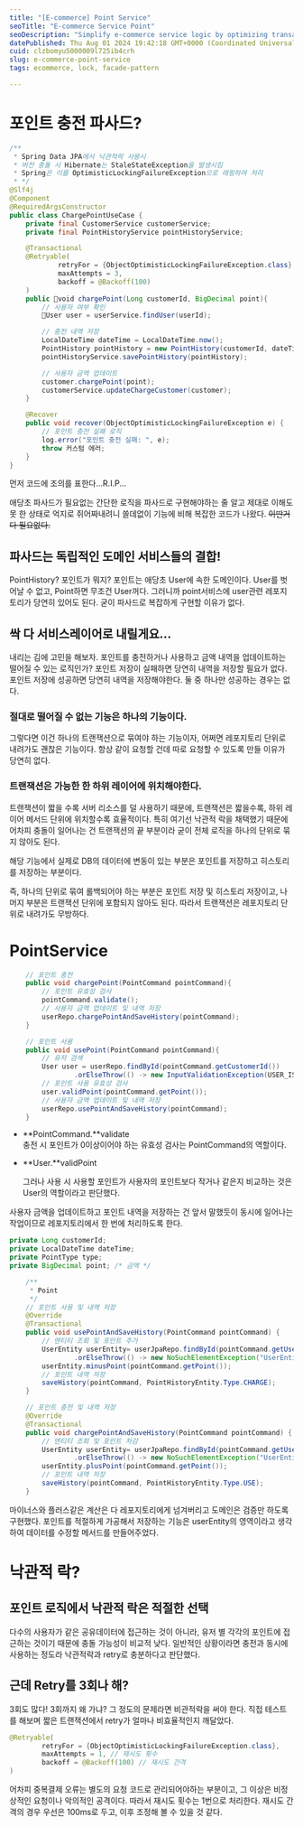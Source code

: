 ```yaml
---
title: "[E-commerce] Point Service"
seoTitle: "E-commerce Service Point"
seoDescription: "Simplify e-commerce service logic by optimizing transactions, validating user points, and using optimistic locking with retries"
datePublished: Thu Aug 01 2024 19:42:18 GMT+0000 (Coordinated Universal Time)
cuid: clzbomyu5000009l725ib4crh
slug: e-commerce-point-service
tags: ecommerce, lock, facade-pattern

---
```


# 포인트 충전 파사드?

```java
/**
 * Spring Data JPA에서 낙관적락 사용시
 * 버전 충돌 시 Hibernate는 StaleStateException을 발생시킴
 * Spring은 이를 OptimisticLockingFailureException으로 래핑하여 처리
 * */
@Slf4j
@Component
@RequiredArgsConstructor
public class ChargePointUseCase {
    private final CustomerService customerService;
    private final PointHistoryService pointHistoryService;

    @Transactional
    @Retryable(
            retryFor = {ObjectOptimisticLockingFailureException.class},
            maxAttempts = 3,
            backoff = @Backoff(100)
    )
    public void chargePoint(Long customerId, BigDecimal point){
        // 사용자 여부 확인
        User user = userService.findUser(userId);

        // 충전 내역 저장
        LocalDateTime dateTime = LocalDateTime.now();
        PointHistory pointHistory = new PointHistory(customerId, dateTime, PointType.CHARGE, point);
        pointHistoryService.savePointHistory(pointHistory);

        // 사용자 금액 업데이트
        customer.chargePoint(point);
        customerService.updateChargeCustomer(customer);
    }

    @Recover
    public void recover(ObjectOptimisticLockingFailureException e) {
        // 포인트 충전 실패 로직
        log.error("포인트 충전 실패: ", e);        
        throw 커스텀 에러;
    }
}
```

먼저 코드에 조의를 표한다...R.I.P...

애당초 파사드가 필요없는 간단한 로직을 파사드로 구현해야하는 줄 알고 제대로 이해도 못 한 상태로 억지로 쥐어짜내려니 쓸데없이 기능에 비해 복잡한 코드가 나왔다. <s>이딴거 다 필요없다.</s>

## 파사드는 독립적인 도메인 서비스들의 결합!

PointHistory? 포인트가 뭐지? 포인트는 애당초 User에 속한 도메인이다. User를 벗어날 수 없고, Point하면 무조건 User꺼다. 그러니까 point서비스에 user관련 레포지토리가 당연히 있어도 된다. 굳이 파사드로 복잡하게 구현할 이유가 없다.

## 싹 다 서비스레이어로 내릴게요...

내리는 김에 고민을 해보자. 포인트를 충전하거나 사용하고 금액 내역을 업데이트하는 떨어질 수 있는 로직인가? 포인트 저장이 실패하면 당연히 내역을 저장할 필요가 없다. 포인트 저장에 성공하면 당연히 내역을 저장해야한다. 둘 중 하나만 성공하는 경우는 없다.

### 절대로 떨어질 수 없는 기능은 하나의 기능이다.

그렇다면 이건 하나의 트랜잭션으로 묶여야 하는 기능이자, 어쩌면 레포지토리 단위로 내려가도 괜찮은 기능이다. 항상 같이 요청할 건데 따로 요청할 수 있도록 만들 이유가 당연히 없다.

### 트랜잭션은 가능한 한 하위 레이어에 위치해야한다.

트랜잭션이 짧을 수록 서버 리소스를 덜 사용하기 때문에, 트랜잭션은 짧을수록, 하위 레이어 메서드 단위에 위치할수록 효율적이다. 특히 여기선 낙관적 락을 채택했기 때문에 어차피 충돌이 일어나는 건 트랜잭션의 끝 부분이라 굳이 전체 로직을 하나의 단위로 묶지 않아도 된다.

해당 기능에서 실제로 DB의 데이터에 변동이 있는 부분은 포인트를 저장하고 히스토리를 저장하는 부분이다.

즉, 하나의 단위로 묶여 롤백되어야 하는 부분은 포인트 저장 및 히스토리 저장이고, 나머지 부분은 트랜잭션 단위에 포함되지 않아도 된다. 따라서 트랜잭션은 레포지토리 단위로 내려가도 무방하다.

# PointService

```java
    // 포인트 충전
    public void chargePoint(PointCommand pointCommand){
        // 포인트 유효성 검사
        pointCommand.validate();
        // 사용자 금액 업데이트 및 내역 저장
        userRepo.chargePointAndSaveHistory(pointCommand);
    }

    // 포인트 사용
    public void usePoint(PointCommand pointCommand){
        // 유저 검색
        User user = userRepo.findById(pointCommand.getCustomerId())
                .orElseThrow(() -> new InputValidationException(USER_IS_NOT_FOUND.getMessage()));
        // 포인트 사용 유효성 검사
        user.validPoint(pointCommand.getPoint());
        // 사용자 금액 업데이트 및 내역 저장
        userRepo.usePointAndSaveHistory(pointCommand);
    }
```

* **PointCommand.**validate  
    충전 시 포인트가 0이상이어야 하는 유효성 검사는 PointCommand의 역할이다.
    
* **User.**validPoint
    
    그러나 사용 시 사용할 포인트가 사용자의 포인트보다 작거나 같은지 비교하는 것은 User의 역할이라고 판단했다.
    

사용자 금액을 업데이트하고 포인트 내역을 저장하는 건 앞서 말했듯이 동시에 일어나는 작업이므로 레포지토리에서 한 번에 처리하도록 한다.

```java
private Long customerId;
private LocalDateTime dateTime;
private PointType type;
private BigDecimal point; /* 금액 */
```

```java
    /**
     * Point
     */
    // 포인트 사용 및 내역 저장
    @Override
    @Transactional
    public void usePointAndSaveHistory(PointCommand pointCommand) {
        // 엔티티 조회 및 포인트 추가
        UserEntity userEntity= userJpaRepo.findById(pointCommand.getUserId())
                .orElseThrow(() -> new NoSuchElementException("UserEntity not found"));
        userEntity.minusPoint(pointCommand.getPoint());
        // 포인트 내역 저장
        saveHistory(pointCommand, PointHistoryEntity.Type.CHARGE);
    }

    // 포인트 충전 및 내역 저장
    @Override
    @Transactional
    public void chargePointAndSaveHistory(PointCommand pointCommand) {
        // 엔티티 조회 및 포인트 차감
        UserEntity userEntity= userJpaRepo.findById(pointCommand.getUserId())
                .orElseThrow(() -> new NoSuchElementException("UserEntity not found"));
        userEntity.plusPoint(pointCommand.getPoint());
        // 포인트 내역 저장
        saveHistory(pointCommand, PointHistoryEntity.Type.USE);
    }
```

마이너스와 플러스같은 계산은 다 레포지토리에게 넘겨버리고 도메인은 검증만 하도록 구현했다. 포인트를 적절하게 가공해서 저장하는 기능은 userEntity의 영역이라고 생각하여 데이터를 수정할 메서드를 만들어주었다.

# 낙관적 락?

## 포인트 로직에서 낙관적 락은 적절한 선택

다수의 사용자가 같은 공유데이터에 접근하는 것이 아니라, 유저 별 각각의 포인트에 접근하는 것이기 때문에 충돌 가능성이 비교적 낮다. 일반적인 상황이라면 충전과 동시에 사용하는 정도라 낙관적락과 retry로 충분하다고 판단했다.

## 근데 Retry를 3회나 해?

3회도 많다! 3회까지 왜 가냐? 그 정도의 문제라면 비관적락을 써야 한다. 직접 테스트를 해보며 짧은 트랜잭션에서 retry가 얼마나 비효율적인지 깨달았다.

```java
@Retryable(
        retryFor = {ObjectOptimisticLockingFailureException.class},
        maxAttempts = 1, // 재시도 횟수
        backoff = @Backoff(100) // 재시도 간격
)
```

어차피 중복결제 오류는 별도의 요청 코드로 관리되어야하는 부분이고, 그 이상은 비정상적인 요청이나 악의적인 공격이다. 따라서 재시도 횟수는 1번으로 처리한다. 재시도 간격의 경우 우선은 100ms로 두고, 이후 조정해 볼 수 있을 것 같다.